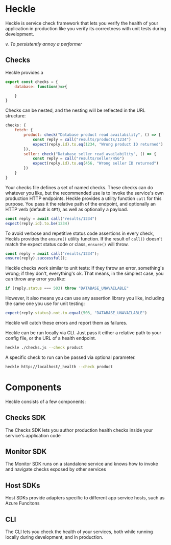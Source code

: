 # Heckle

Heckle is service check framework that lets you verify the health of your application in production like you verify its correctness with unit tests during development.

_v. To persistently annoy a performer_

## Checks

Heckle provides a 

```js
export const checks = {
    database: function()=>{

    }
}
```

Checks can be nested, and the nesting will be reflected in the URL structure:

```js
checks: {
    fetch: {
        product: check("Database product read availability", () => {
            const reply = call("results/products/1234")
            expect(reply.id).to.eq(1234, "Wrong product ID returned")
        }),
        seller: check("Database seller read availability", () => {
            const reply = call("results/seller/456")
            expect(reply.id).to.eq(456, "Wrong seller ID returned")
        })
    }
}
```

Your checks file defines a set of named checks. These checks can do whatever you like, but the recommended use is to invoke the service's own production HTTP endpoints. Heckle provides a utility function `call` for this purpose. You pass it the relative path of the endpoint, and optionally an HTTP verb (default is `GET`), as well as optionally a payload.

```js
const reply = await call("results/1234")
expect(reply.id).to.be(1234)
```

To avoid verbose and repetitive status code assertions in every check, Heckls provides the `ensure()` utility function. If the result of `call()` doesn't match the expect status code or class, `ensure()` will throw.


```js
const reply = await call("results/1234");
ensure(reply).successful();
```

Heckle checks work similar to unit tests: If they throw an error, something's wrong; if they don't, everything's ok. That means, in the simplest case, you can throw any error you like:

```js
if (reply.status === 503) throw "DATABASE_UNAVAILABLE"
```

However, it also means you can use any assertion library you like, including the same one you use for unit testing:

```js
expect(reply.status).not.to.equal(503, "DATABASE_UNAVAILABLE")
```
Heckle will catch these errors and report them as failures.

Heckle can be run locally via CLI. Just pass it either a relative path to your config file, or the URL of a health endpoint.

```sh
heckle ./checks.js --check product
```

A specific check to run can be passed via optional parameter.

```sh
heckle http://localhost/_health --check product
```



# Components

Heckle consists of a few components:

## Checks SDK

The Checks SDK lets you author production health checks inside your service's application code

## Monitor SDK

The Monitor SDK runs on a standalone service and knows how to invoke and navigate checks exposed by other services

## Host SDKs

Host SDKs provide adapters specific to different app service hosts, such as Azure Funcitons

## CLI

The CLI lets you check the health of your services, both while running locally during development, and in production.
